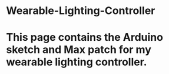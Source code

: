 # Wearable-Lighting-Controller
# This page contains the Arduino sketch and Max patch for my wearable lighting controller.
